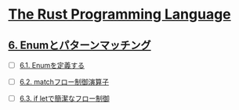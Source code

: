 # [The Rust Programming Language](https://doc.rust-jp.rs/book-ja/title-page.html)

## [6. Enumとパターンマッチング](https://doc.rust-jp.rs/book-ja/ch06-00-enums.html)

- [ ] [6.1. Enumを定義する](https://doc.rust-jp.rs/book-ja/ch06-01-defining-an-enum.html)
- [ ] [6.2. matchフロー制御演算子](https://doc.rust-jp.rs/book-ja/ch06-02-match.html)
- [ ] [6.3. if letで簡潔なフロー制御](https://doc.rust-jp.rs/book-ja/ch06-03-if-let.html)

